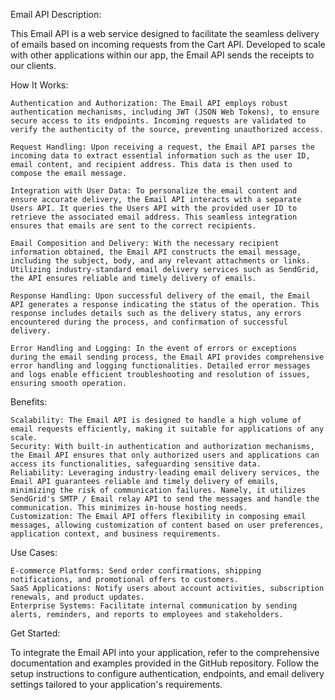 Email API
Description:

This Email API is a web service designed to facilitate the seamless delivery of emails based on incoming requests from the Cart API. Developed to scale with other applications within our app, the Email API sends the receipts to our clients. 

How It Works:

    Authentication and Authorization: The Email API employs robust authentication mechanisms, including JWT (JSON Web Tokens), to ensure secure access to its endpoints. Incoming requests are validated to verify the authenticity of the source, preventing unauthorized access.

    Request Handling: Upon receiving a request, the Email API parses the incoming data to extract essential information such as the user ID, email content, and recipient address. This data is then used to compose the email message.

    Integration with User Data: To personalize the email content and ensure accurate delivery, the Email API interacts with a separate Users API. It queries the Users API with the provided user ID to retrieve the associated email address. This seamless integration ensures that emails are sent to the correct recipients.

    Email Composition and Delivery: With the necessary recipient information obtained, the Email API constructs the email message, including the subject, body, and any relevant attachments or links. Utilizing industry-standard email delivery services such as SendGrid, the API ensures reliable and timely delivery of emails.

    Response Handling: Upon successful delivery of the email, the Email API generates a response indicating the status of the operation. This response includes details such as the delivery status, any errors encountered during the process, and confirmation of successful delivery.

    Error Handling and Logging: In the event of errors or exceptions during the email sending process, the Email API provides comprehensive error handling and logging functionalities. Detailed error messages and logs enable efficient troubleshooting and resolution of issues, ensuring smooth operation.

Benefits:

    Scalability: The Email API is designed to handle a high volume of email requests efficiently, making it suitable for applications of any scale.
    Security: With built-in authentication and authorization mechanisms, the Email API ensures that only authorized users and applications can access its functionalities, safeguarding sensitive data.
    Reliability: Leveraging industry-leading email delivery services, the Email API guarantees reliable and timely delivery of emails, minimizing the risk of communication failures. Namely, it utilizes SendGrid's SMTP / Email relay API to send the messages and handle the communication. This minimizes in-house hosting needs.
    Customization: The Email API offers flexibility in composing email messages, allowing customization of content based on user preferences, application context, and business requirements.

Use Cases:

    E-commerce Platforms: Send order confirmations, shipping notifications, and promotional offers to customers.
    SaaS Applications: Notify users about account activities, subscription renewals, and product updates.
    Enterprise Systems: Facilitate internal communication by sending alerts, reminders, and reports to employees and stakeholders.

Get Started:

To integrate the Email API into your application, refer to the comprehensive documentation and examples provided in the GitHub repository. Follow the setup instructions to configure authentication, endpoints, and email delivery settings tailored to your application's requirements.
